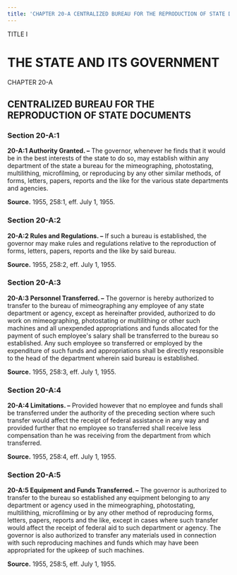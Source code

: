 ```yaml
---
title: 'CHAPTER 20-A CENTRALIZED BUREAU FOR THE REPRODUCTION OF STATE DOCUMENTS'
---
```


TITLE I
                                             
THE STATE AND ITS GOVERNMENT
============================

CHAPTER 20-A
                                             
CENTRALIZED BUREAU FOR THE REPRODUCTION OF STATE DOCUMENTS
----------------------------------------------------------

### Section 20-A:1

 **20-A:1 Authority Granted. –** The governor, whenever he finds that
it would be in the best interests of the state to do so, may establish
within any department of the state a bureau for the mimeographing,
photostating, multilithing, microfilming, or reproducing by any other
similar methods, of forms, letters, papers, reports and the like for the
various state departments and agencies.

**Source.** 1955, 258:1, eff. July 1, 1955.

### Section 20-A:2

 **20-A:2 Rules and Regulations. –** If such a bureau is established,
the governor may make rules and regulations relative to the reproduction
of forms, letters, papers, reports and the like by said bureau.

**Source.** 1955, 258:2, eff. July 1, 1955.

### Section 20-A:3

 **20-A:3 Personnel Transferred. –** The governor is hereby
authorized to transfer to the bureau of mimeographing any employee of
any state department or agency, except as hereinafter provided,
authorized to do work on mimeographing, photostating or multilithing or
other such machines and all unexpended appropriations and funds
allocated for the payment of such employee's salary shall be transferred
to the bureau so established. Any such employee so transferred or
employed by the expenditure of such funds and appropriations shall be
directly responsible to the head of the department wherein said bureau
is established.

**Source.** 1955, 258:3, eff. July 1, 1955.

### Section 20-A:4

 **20-A:4 Limitations. –** Provided however that no employee and
funds shall be transferred under the authority of the preceding section
where such transfer would affect the receipt of federal assistance in
any way and provided further that no employee so transferred shall
receive less compensation than he was receiving from the department from
which transferred.

**Source.** 1955, 258:4, eff. July 1, 1955.

### Section 20-A:5

 **20-A:5 Equipment and Funds Transferred. –** The governor is
authorized to transfer to the bureau so established any equipment
belonging to any department or agency used in the mimeographing,
photostating, multilithing, microfilming or by any other method of
reproducing forms, letters, papers, reports and the like, except in
cases where such transfer would affect the receipt of federal aid to
such department or agency. The governor is also authorized to transfer
any materials used in connection with such reproducing machines and
funds which may have been appropriated for the upkeep of such machines.

**Source.** 1955, 258:5, eff. July 1, 1955.
